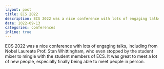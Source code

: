 ```yaml
---
layout: post
title: ECS 2022
description: ECS 2022 was a nice conference with lots of engaging talks, including from Nobel Laureate Prof. Stan Whittingham, who even stopped by the student mixer to mingle with the student members of ECS. It was great to meet a lot of new people, especially finally being able to meet people in person.
date: 2022-09-13
categories: conferences
inline: true
---
```


ECS 2022 was a nice conference with lots of engaging talks, including from Nobel Laureate Prof. Stan Whittingham, who even stopped by the student mixer to mingle with the student members of ECS. It was great to meet a lot of new people, especially finally being able to meet people in person.
